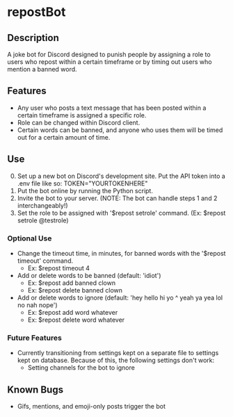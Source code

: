 # repostBot

## Description
A joke bot for Discord designed to punish people by assigning a role to users who repost within a certain timeframe or by timing out users who mention a banned word.

## Features
- Any user who posts a text message that has been posted within a certain timeframe is assigned a specific role.
- Role can be changed within Discord client.
- Certain words can be banned, and anyone who uses them will be timed out for a certain amount of time.

## Use
0. Set up a new bot on Discord's development site. Put the API token into a .env file like so: TOKEN="YOURTOKENHERE"
1. Put the bot online by running the Python script.
2. Invite the bot to your server. (NOTE: The bot can handle steps 1 and 2 interchangeably!)
3. Set the role to be assigned with '$repost setrole' command. (Ex: $repost setrole @testrole)

### Optional Use
- Change the timeout time, in minutes, for banned words with the '$repost timeout' command.
  - Ex: $repost timeout 4
- Add or delete words to be banned (default: 'idiot')
  - Ex: $repost add banned clown
  - Ex: $repost delete banned clown
- Add or delete words to ignore (default: 'hey hello hi yo ^ yeah ya yea lol no nah nope')
  - Ex: $repost add word whatever
  - Ex: $repost delete word whatever

### Future Features
- Currently transitioning from settings kept on a separate file to settings kept on database. Because of this, the following settings don't work:
  - Setting channels for the bot to ignore


## Known Bugs
- Gifs, mentions, and emoji-only posts trigger the bot
